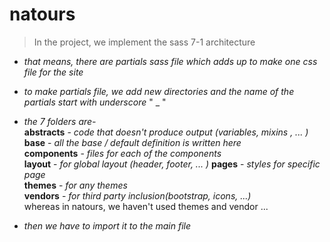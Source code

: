 # natours

> In the project, we implement the sass 7-1 architecture   

* _that means, there are partials sass file which adds up to make one css file for the site_   
* _to make partials file, we add new directories and the name of the partials start with underscore_ " _ "    
* _the 7 folders are-_   
  __abstracts__ - _code that doesn't produce output (variables, mixins , ... )_   
  __base__ - _all the base / default definition is written here_     
  __components__ - _files for each of the components_    
  __layout__ - _for global layout (header, footer, ... )_
  __pages__ - _styles for specific page_      
  __themes__ - _for any themes_      
  __vendors__ - _for third party inclusion(bootstrap, icons, ...)_     
  whereas in natours, we haven't used themes and vendor ...

* _then we have to import it to the main file_
